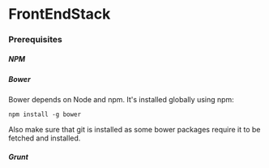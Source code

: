 FrontEndStack
=============

### Prerequisites

##### NPM
##### Bower
Bower depends on Node and npm. It's installed globally using npm:
```
npm install -g bower
```
Also make sure that git is installed as some bower packages require it to be fetched and installed.

##### Grunt

